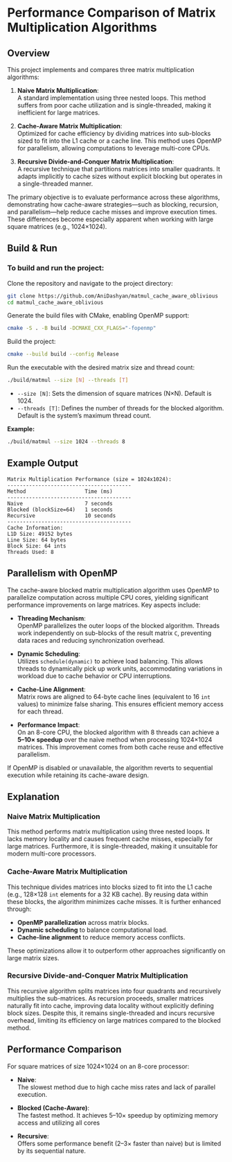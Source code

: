 # Performance Comparison of Matrix Multiplication Algorithms

## Overview

This project implements and compares three matrix multiplication algorithms:

1. **Naive Matrix Multiplication**:  
   A standard implementation using three nested loops. This method suffers from poor cache utilization and is single-threaded, making it inefficient for large matrices.

2. **Cache-Aware Matrix Multiplication**:  
   Optimized for cache efficiency by dividing matrices into sub-blocks sized to fit into the L1 cache or a cache line. This method uses OpenMP for parallelism, allowing computations to leverage multi-core CPUs.

3. **Recursive Divide-and-Conquer Matrix Multiplication**:  
   A recursive technique that partitions matrices into smaller quadrants. It adapts implicitly to cache sizes without explicit blocking but operates in a single-threaded manner.

The primary objective is to evaluate performance across these algorithms, demonstrating how cache-aware strategies—such as blocking, recursion, and parallelism—help reduce cache misses and improve execution times. These differences become especially apparent when working with large square matrices (e.g., 1024×1024).


## Build & Run

### To build and run the project:

Clone the repository and navigate to the project directory:

```bash
git clone https://github.com/AniDashyan/matmul_cache_aware_oblivious
cd matmul_cache_aware_oblivious
```

Generate the build files with CMake, enabling OpenMP support:

```bash
cmake -S . -B build -DCMAKE_CXX_FLAGS="-fopenmp"
```

Build the project:

```bash
cmake --build build --config Release
```

Run the executable with the desired matrix size and thread count:

```bash
./build/matmul --size [N] --threads [T]
```

- `--size [N]`: Sets the dimension of square matrices (N×N). Default is 1024.
- `--threads [T]`: Defines the number of threads for the blocked algorithm. Default is the system’s maximum thread count.

**Example:**

```bash
./build/matmul --size 1024 --threads 8
```


## Example Output

```
Matrix Multiplication Performance (size = 1024x1024): 
---------------------------------------- 
Method                   Time (ms) 
---------------------------------------- 
Naive                    7 seconds 
Blocked (blockSize=64)   1 seconds 
Recursive                10 seconds 
---------------------------------------- 
Cache Information: 
L1D Size: 49152 bytes 
Line Size: 64 bytes 
Block Size: 64 ints 
Threads Used: 8 
```

## Parallelism with OpenMP

The cache-aware blocked matrix multiplication algorithm uses OpenMP to parallelize computation across multiple CPU cores, yielding significant performance improvements on large matrices. Key aspects include:

- **Threading Mechanism**:  
  OpenMP parallelizes the outer loops of the blocked algorithm. Threads work independently on sub-blocks of the result matrix `C`, preventing data races and reducing synchronization overhead.

- **Dynamic Scheduling**:  
  Utilizes `schedule(dynamic)` to achieve load balancing. This allows threads to dynamically pick up work units, accommodating variations in workload due to cache behavior or CPU interruptions.

- **Cache-Line Alignment**:  
  Matrix rows are aligned to 64-byte cache lines (equivalent to 16 `int` values) to minimize false sharing. This ensures efficient memory access for each thread.

- **Performance Impact**:  
  On an 8-core CPU, the blocked algorithm with 8 threads can achieve a **5–10× speedup** over the naive method when processing 1024×1024 matrices. This improvement comes from both cache reuse and effective parallelism.

If OpenMP is disabled or unavailable, the algorithm reverts to sequential execution while retaining its cache-aware design.


## Explanation

### Naive Matrix Multiplication

This method performs matrix multiplication using three nested loops. It lacks memory locality and causes frequent cache misses, especially for large matrices. Furthermore, it is single-threaded, making it unsuitable for modern multi-core processors.

### Cache-Aware Matrix Multiplication

This technique divides matrices into blocks sized to fit into the L1 cache (e.g., 128×128 `int` elements for a 32 KB cache). By reusing data within these blocks, the algorithm minimizes cache misses. It is further enhanced through:

- **OpenMP parallelization** across matrix blocks.
- **Dynamic scheduling** to balance computational load.
- **Cache-line alignment** to reduce memory access conflicts.

These optimizations allow it to outperform other approaches significantly on large matrix sizes.

### Recursive Divide-and-Conquer Matrix Multiplication

This recursive algorithm splits matrices into four quadrants and recursively multiplies the sub-matrices. As recursion proceeds, smaller matrices naturally fit into cache, improving data locality without explicitly defining block sizes. Despite this, it remains single-threaded and incurs recursive overhead, limiting its efficiency on large matrices compared to the blocked method.


## Performance Comparison

For square matrices of size 1024×1024 on an 8-core processor:

- **Naive**:  
  The slowest method due to high cache miss rates and lack of parallel execution.

- **Blocked (Cache-Aware)**:  
  The fastest method. It achieves 5–10× speedup by optimizing memory access and utilizing all cores

- **Recursive**:  
  Offers some performance benefit (2–3× faster than naive) but is limited by its sequential nature.
